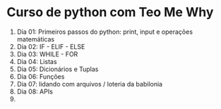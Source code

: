 # Curso de python com Teo Me Why
1. Dia 01: Primeiros passos do python: print, input e operações matemáticas
2. Dia 02: IF - ELIF - ELSE
3. Dia 03: WHILE - FOR
4. Dia 04: Listas
5. Dia 05: Dicionários e Tuplas
6. Dia 06: Funções
7. Dia 07: lidando com arquivos / loteria da babilonia
8. Dia 08: APIs
9. 